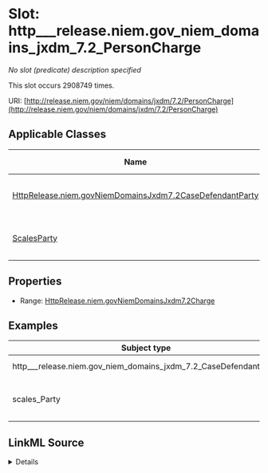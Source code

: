 

# Slot: http___release.niem.gov_niem_domains_jxdm_7.2_PersonCharge


_No slot (predicate) description specified_






This slot occurs 2908749 times.


URI: [http://release.niem.gov/niem/domains/jxdm/7.2/PersonCharge](http://release.niem.gov/niem/domains/jxdm/7.2/PersonCharge)



<!-- no inheritance hierarchy -->





## Applicable Classes

| Name | Description | Modifies Slot |
| --- | --- | --- |
| [HttpRelease.niem.govNiemDomainsJxdm7.2CaseDefendantParty](../classes/HttpRelease.niem.govNiemDomainsJxdm7.2CaseDefendantParty.md) | No class (type) description specified |  yes  |
| [ScalesParty](../classes/ScalesParty.md) | No class (type) description specified |  yes  |







## Properties

* Range: [HttpRelease.niem.govNiemDomainsJxdm7.2Charge](../classes/HttpRelease.niem.govNiemDomainsJxdm7.2Charge.md)






## Examples

| Subject type | Object type | Example subject | Example object | Occurrences |
| --- | --- | --- | --- | --- |
| http___release.niem.gov_niem_domains_jxdm_7.2_CaseDefendantParty | http___release.niem.gov_niem_domains_jxdm_7.2_Charge | scales:/Agent/akd;;1:16-cr-00001_a0 | scales:/Charge/akd;;1:16-cr-00001_c0-1-3 | 752832 |
| scales_Party | http___release.niem.gov_niem_domains_jxdm_7.2_Charge | scales:Agent/ga-clayton-magistrate;;0:00-bc-00001_a0 | scales:Charge/ga-clayton-magistrate;;0:00-bc-00001_c0 | 2155917 |




## LinkML Source

<details>

```yaml
name: http___release.niem.gov_niem_domains_jxdm_7.2_PersonCharge
annotations:
  count:
    tag: count
    value: 2908749
description: No slot (predicate) description specified
examples:
- object:
    example_object: scales:/Charge/akd;;1:16-cr-00001_c0-1-3
    example_object_type: http___release.niem.gov_niem_domains_jxdm_7.2_Charge
    example_predicate: http://release.niem.gov/niem/domains/jxdm/7.2/PersonCharge
    example_subject: scales:/Agent/akd;;1:16-cr-00001_a0
    example_subject_type: http___release.niem.gov_niem_domains_jxdm_7.2_CaseDefendantParty
- object:
    example_object: scales:Charge/ga-clayton-magistrate;;0:00-bc-00001_c0
    example_object_type: http___release.niem.gov_niem_domains_jxdm_7.2_Charge
    example_predicate: http://release.niem.gov/niem/domains/jxdm/7.2/PersonCharge
    example_subject: scales:Agent/ga-clayton-magistrate;;0:00-bc-00001_a0
    example_subject_type: scales_Party
from_schema: scales-kg
rank: 1000
slot_uri: http://release.niem.gov/niem/domains/jxdm/7.2/PersonCharge
alias: http___release.niem.gov_niem_domains_jxdm_7.2_PersonCharge
domain_of:
- http___release.niem.gov_niem_domains_jxdm_7.2_CaseDefendantParty
- scales_Party
range: http___release.niem.gov_niem_domains_jxdm_7.2_Charge

```
</details>